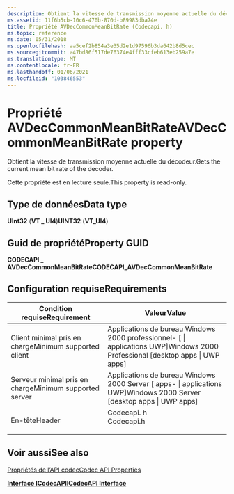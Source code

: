 ```yaml
---
description: Obtient la vitesse de transmission moyenne actuelle du décodeur.
ms.assetid: 11f6b5cb-10c6-470b-870d-b89983dba74e
title: Propriété AVDecCommonMeanBitRate (Codecapi. h)
ms.topic: reference
ms.date: 05/31/2018
ms.openlocfilehash: aa5cef2b854a3e35d2e1d97596b3da642b8d5cec
ms.sourcegitcommit: a47bd86f517de76374e4fff33cfeb613eb259a7e
ms.translationtype: MT
ms.contentlocale: fr-FR
ms.lasthandoff: 01/06/2021
ms.locfileid: "103846553"
---
```

# <a name="avdeccommonmeanbitrate-property"></a><span data-ttu-id="aa8ff-103">Propriété AVDecCommonMeanBitRate</span><span class="sxs-lookup"><span data-stu-id="aa8ff-103">AVDecCommonMeanBitRate property</span></span>

<span data-ttu-id="aa8ff-104">Obtient la vitesse de transmission moyenne actuelle du décodeur.</span><span class="sxs-lookup"><span data-stu-id="aa8ff-104">Gets the current mean bit rate of the decoder.</span></span>

<span data-ttu-id="aa8ff-105">Cette propriété est en lecture seule.</span><span class="sxs-lookup"><span data-stu-id="aa8ff-105">This property is read-only.</span></span>

## <a name="data-type"></a><span data-ttu-id="aa8ff-106">Type de données</span><span class="sxs-lookup"><span data-stu-id="aa8ff-106">Data type</span></span>

<span data-ttu-id="aa8ff-107">**UInt32** (**VT \_ UI4**)</span><span class="sxs-lookup"><span data-stu-id="aa8ff-107">**UINT32** (**VT\_UI4**)</span></span>

## <a name="property-guid"></a><span data-ttu-id="aa8ff-108">Guid de propriété</span><span class="sxs-lookup"><span data-stu-id="aa8ff-108">Property GUID</span></span>

<span data-ttu-id="aa8ff-109">**CODECAPI \_ AVDecCommonMeanBitRate**</span><span class="sxs-lookup"><span data-stu-id="aa8ff-109">**CODECAPI\_AVDecCommonMeanBitRate**</span></span>

## <a name="requirements"></a><span data-ttu-id="aa8ff-110">Configuration requise</span><span class="sxs-lookup"><span data-stu-id="aa8ff-110">Requirements</span></span>



| <span data-ttu-id="aa8ff-111">Condition requise</span><span class="sxs-lookup"><span data-stu-id="aa8ff-111">Requirement</span></span> | <span data-ttu-id="aa8ff-112">Valeur</span><span class="sxs-lookup"><span data-stu-id="aa8ff-112">Value</span></span> |
|-------------------------------------|---------------------------------------------------------------------------------------|
| <span data-ttu-id="aa8ff-113">Client minimal pris en charge</span><span class="sxs-lookup"><span data-stu-id="aa8ff-113">Minimum supported client</span></span><br/> | <span data-ttu-id="aa8ff-114">Applications de bureau Windows 2000 professionnel- \[ \| applications UWP\]</span><span class="sxs-lookup"><span data-stu-id="aa8ff-114">Windows 2000 Professional \[desktop apps \| UWP apps\]</span></span><br/>                     |
| <span data-ttu-id="aa8ff-115">Serveur minimal pris en charge</span><span class="sxs-lookup"><span data-stu-id="aa8ff-115">Minimum supported server</span></span><br/> | <span data-ttu-id="aa8ff-116">Applications de bureau Windows 2000 Server \[ apps- \| applications UWP\]</span><span class="sxs-lookup"><span data-stu-id="aa8ff-116">Windows 2000 Server \[desktop apps \| UWP apps\]</span></span><br/>                           |
| <span data-ttu-id="aa8ff-117">En-tête</span><span class="sxs-lookup"><span data-stu-id="aa8ff-117">Header</span></span><br/>                   | <dl> <span data-ttu-id="aa8ff-118"><dt>Codecapi. h</dt></span><span class="sxs-lookup"><span data-stu-id="aa8ff-118"><dt>Codecapi.h</dt></span></span> </dl> |



## <a name="see-also"></a><span data-ttu-id="aa8ff-119">Voir aussi</span><span class="sxs-lookup"><span data-stu-id="aa8ff-119">See also</span></span>

<dl> <dt>

[<span data-ttu-id="aa8ff-120">Propriétés de l’API codec</span><span class="sxs-lookup"><span data-stu-id="aa8ff-120">Codec API Properties</span></span>](codec-api-properties.md)
</dt> <dt>

[<span data-ttu-id="aa8ff-121">**Interface ICodecAPI**</span><span class="sxs-lookup"><span data-stu-id="aa8ff-121">**ICodecAPI Interface**</span></span>](/windows/desktop/api/Strmif/nn-strmif-icodecapi)
</dt> </dl>

 

 




